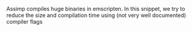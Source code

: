 Assimp compiles huge binaries in emscripten. In this snippet, we try to reduce the size and compilation time using (not very well documented) compiler flags